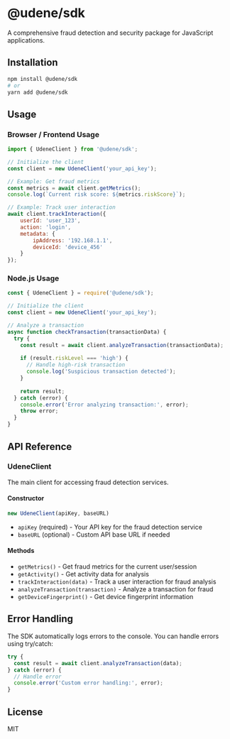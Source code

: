 
# @udene/sdk

A comprehensive fraud detection and security package for JavaScript applications.

## Installation

```sh
npm install @udene/sdk
# or
yarn add @udene/sdk
```

## Usage

### Browser / Frontend Usage

```javascript
import { UdeneClient } from '@udene/sdk';

// Initialize the client
const client = new UdeneClient('your_api_key');

// Example: Get fraud metrics
const metrics = await client.getMetrics();
console.log(`Current risk score: ${metrics.riskScore}`);

// Example: Track user interaction
await client.trackInteraction({
    userId: 'user_123',
    action: 'login',
    metadata: {
        ipAddress: '192.168.1.1',
        deviceId: 'device_456'
    }
});
```

### Node.js Usage

```javascript
const { UdeneClient } = require('@udene/sdk');

// Initialize the client
const client = new UdeneClient('your_api_key');

// Analyze a transaction
async function checkTransaction(transactionData) {
  try {
    const result = await client.analyzeTransaction(transactionData);
    
    if (result.riskLevel === 'high') {
      // Handle high-risk transaction
      console.log('Suspicious transaction detected');
    }
    
    return result;
  } catch (error) {
    console.error('Error analyzing transaction:', error);
    throw error;
  }
}
```

## API Reference

### UdeneClient

The main client for accessing fraud detection services.

#### Constructor

```javascript
new UdeneClient(apiKey, baseURL)
```

- `apiKey` (required) - Your API key for the fraud detection service
- `baseURL` (optional) - Custom API base URL if needed

#### Methods

- `getMetrics()` - Get fraud metrics for the current user/session
- `getActivity()` - Get activity data for analysis
- `trackInteraction(data)` - Track a user interaction for fraud analysis
- `analyzeTransaction(transaction)` - Analyze a transaction for fraud
- `getDeviceFingerprint()` - Get device fingerprint information

## Error Handling

The SDK automatically logs errors to the console. You can handle errors using try/catch:

```javascript
try {
  const result = await client.analyzeTransaction(data);
} catch (error) {
  // Handle error
  console.error('Custom error handling:', error);
}
```

## License

MIT
